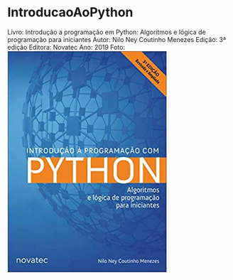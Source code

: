 # IntroducaoAoPython
Livro: Introdução a programação em Python: Algoritmos e lógica de programação para iniciantes
Autor: Nilo Ney Coutinho Menezes
Edição: 3ª edição
Editora: Novatec
Ano: 2019
Foto:![](foto/livro.jpg)
